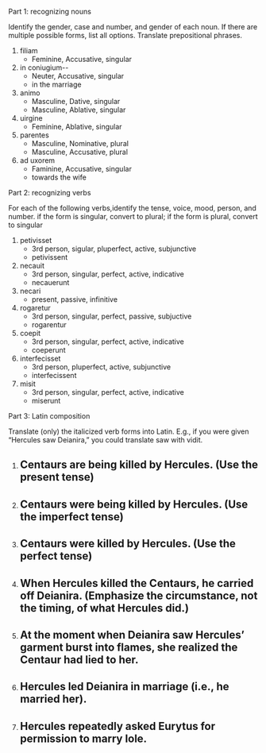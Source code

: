 Part 1: recognizing nouns

Identify the gender, case and number, and gender of each noun. If there are multiple possible forms, list all options. Translate prepositional phrases.

1. filiam
      - Feminine, Accusative, singular
1. in coniugium--
      - Neuter, Accusative, singular 
      - in the marriage
1. animo
      - Masculine, Dative, singular
      - Masculine, Ablative, singular
1. uirgine
      - Feminine, Ablative, singular
1. parentes
      - Masculine, Nominative, plural
      - Masculine, Accusative, plural
1. ad uxorem
      - Faminine, Accusative, singular    
      - towards the wife

Part 2: recognizing verbs

For each of the following verbs,identify the tense, voice, mood, person, and number.
if the form is singular, convert to plural; if the form is plural, convert to singular

1. petivisset
      - 3rd person, sigular, pluperfect, active, subjunctive
      - petivissent
1. necauit
      - 3rd person, singular, perfect, active, indicative 
      - necauerunt
1. necari
      -  present, passive, infinitive
1. rogaretur
      - 3rd person, singular, perfect, passive, subjuctive 
      - rogarentur
1. coepit
      - 3rd person, singular, perfect, active, indicative
      - coeperunt
1. interfecisset
      - 3rd person, pluperfect, active, subjunctive
      - interfecissent
1. misit
      - 3rd person, singular, perfect, active, indicative
      - miserunt

Part 3: Latin composition

Translate (only) the italicized verb forms into Latin. E.g., if you were given “Hercules saw Deianira,” you could translate saw with vidit.

1. Centaurs are being killed by Hercules. (Use the present tense)
      -
1. Centaurs were being killed by Hercules. (Use the imperfect tense)
      -
1. Centaurs were killed by Hercules. (Use the perfect tense)
      -
1. When Hercules killed the Centaurs, he carried off Deianira. (Emphasize the circumstance, not the timing, of what Hercules did.)
      -
1. At the moment when Deianira saw Hercules’ garment burst into flames, she realized the Centaur had lied to her.
      -
1. Hercules led Deianira in marriage (i.e., he married her).
      -
1. Hercules repeatedly asked Eurytus for permission to marry Iole.
      -
